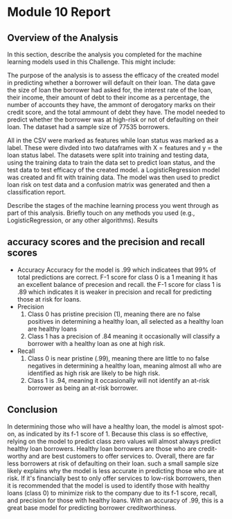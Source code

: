 
# Module 10 Report 

## Overview of the Analysis

In this section, describe the analysis you completed for the machine learning models used in this Challenge. This might include:

The purpose of the analysis is to assess the efficacy of the created model in predicting whether a borrower will default on their loan. The data gave the size of loan the borrower had asked for, the interest rate of the loan, their income, their amount of debt to their income as a percentage, the number of accounts they have, the ammont of derogatory marks on their credit score, and the total ammount of debt they have. The model needed to predict whether the borrower was at high-risk or not of defaulting on their loan. The dataset had a sample size of 77535 borrowers.

All in the CSV were marked as features while loan status was marked as a label. These were divded into two dataframes with X = features and y = the loan status label. The datasets were split into training and testing data, using the training data to train the data set to predict loan status, and the test data to test efficacy of the created model. a LogisticRegression model was created and fit with training data. The model was then used to predict loan risk on test data and a confusion matrix was generated and then a classification report.

Describe the stages of the machine learning process you went through as part of this analysis.
Briefly touch on any methods you used (e.g., LogisticRegression, or any other algorithms).
Results

## accuracy scores and the precision and recall scores
* Accuracy
  Accuracy for the model is .99 which indicatees that 99% of total predictions are correct. F-1 score for class 0 is a 1 meaning it has an excellent balance of precesion and recall. the F-1 score for class 1 is .89 which indicates it is weaker in precision and recall for predicting those at risk for loans.
* Precision
  1. Class 0 has pristine precision (1), meaning there are no false positives in determining a healthy loan, all selected as a healthy loan are healthy loans
  2. Class 1 has a precision of .84 meaning it occasionally will classify a borrower with a healthy loan as one at high risk. 
* Recall
  1. Class 0 is near pristine (.99), meaning there are little to no false negatives in determining a healthy loan, meaning almost all who are identified as high risk are likely to be high risk.
  2. Class 1 is .94, meaning it occasionally will not identify an at-risk borrower as being an at-risk borrower.


## Conclusion
In determining those who will have a healthy loan, the model is almost spot-on, as indicated by its f-1 score of 1. Because this class is so effective, relying on the model to predict class zero values will almost always predict healthy loan borrowers. Healthy loan borrowers are those who are credit-worthy and are best customers to offer services to. Overall, there are far less borrowers at risk of defaulting on their loan. such a small sample size likely explains why the model is less accurate in predicting those who are at risk. If it's financially best to only offer services to low-risk borrowers, then it is recommended that the model is used to identify those with healthy loans (class 0) to minimize risk to the company due to its f-1 score, recall, and precision for those with healthy loans. With an accuracy of .99, this is a great base model for predicting borrower creditworthiness.
